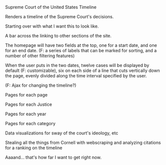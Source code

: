 Supreme Court of the United States Timeline

Renders a timeline of the Supreme Court's decisions.

Starting over with what I want this to look like.

A bar across the linking to other sections of the site.

The homepage will have two fields at the top, one for a start date, and one for an end date. (F: a series of labels that can be marked for sorting, and a number of other filtering features)

When the user puts in the two dates, twelve cases will be displayed by default (F: customizable), six on each side of a line that cuts vertically down the page, evenly divided along the time interval specified by the user.

(F: Ajax for changing the timeline?)

Pages for each page

Pages for each Justice

Pages for each year

Pages for each category

Data visualizations for sway of the court's ideology, etc

Stealing all the things from Cornell with webscraping and analyzing citations for a ranking on the timeline

Aaaand... that's how far I want to get right now.

